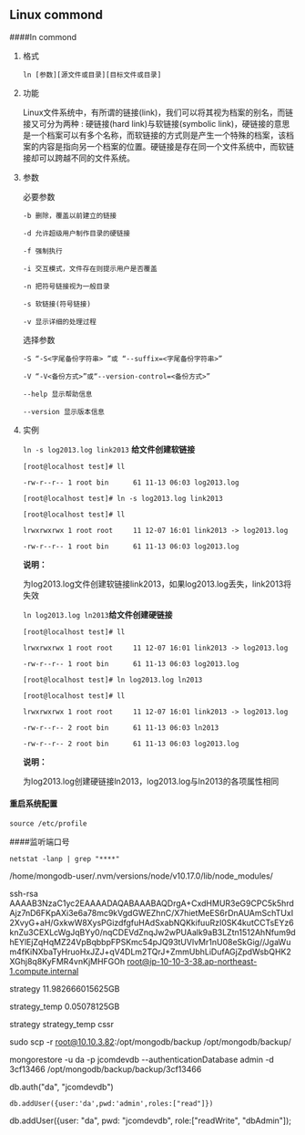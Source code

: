 ## Linux commond

####In commond

1. 格式

   `ln [参数][源文件或目录][目标文件或目录]`

2. 功能

   ​        Linux文件系统中，有所谓的链接(link)，我们可以将其视为档案的别名，而链接又可分为两种 : 硬链接(hard link)与软链接(symbolic link)，硬链接的意思是一个档案可以有多个名称，而软链接的方式则是产生一个特殊的档案，该档案的内容是指向另一个档案的位置。硬链接是存在同一个文件系统中，而软链接却可以跨越不同的文件系统。

3. 参数

   必要参数

   ```
   -b 删除，覆盖以前建立的链接
   
   -d 允许超级用户制作目录的硬链接
   
   -f 强制执行
   
   -i 交互模式，文件存在则提示用户是否覆盖
   
   -n 把符号链接视为一般目录
   
   -s 软链接(符号链接)
   
   -v 显示详细的处理过程
   ```

   选择参数

   ```
   -S “-S<字尾备份字符串> ”或 “--suffix=<字尾备份字符串>”
   
   -V “-V<备份方式>”或“--version-control=<备份方式>”
   
   --help 显示帮助信息
   
   --version 显示版本信息
   ```

4. 实例

   `ln -s log2013.log link2013` **给文件创建软链接**

   ```shell
   [root@localhost test]# ll
   
   -rw-r--r-- 1 root bin      61 11-13 06:03 log2013.log
   
   [root@localhost test]# ln -s log2013.log link2013
   
   [root@localhost test]# ll
   
   lrwxrwxrwx 1 root root     11 12-07 16:01 link2013 -> log2013.log
   
   -rw-r--r-- 1 root bin      61 11-13 06:03 log2013.log
   ```

   **说明：**

   为log2013.log文件创建软链接link2013，如果log2013.log丢失，link2013将失效

   `ln log2013.log ln2013`**给文件创建硬链接**

   ```shell
   [root@localhost test]# ll
   
   lrwxrwxrwx 1 root root     11 12-07 16:01 link2013 -> log2013.log
   
   -rw-r--r-- 1 root bin      61 11-13 06:03 log2013.log
   
   [root@localhost test]# ln log2013.log ln2013
   
   [root@localhost test]# ll
   
   lrwxrwxrwx 1 root root     11 12-07 16:01 link2013 -> log2013.log
   
   -rw-r--r-- 2 root bin      61 11-13 06:03 ln2013
   
   -rw-r--r-- 2 root bin      61 11-13 06:03 log2013.log
   ```

   **说明：**

   为log2013.log创建硬链接ln2013，log2013.log与ln2013的各项属性相同

####  重启系统配置

```
source /etc/profile
```

####监听端口号

```
netstat -lanp | grep "****"
```

/home/mongodb-user/.nvm/versions/node/v10.17.0/lib/node_modules/

ssh-rsa AAAAB3NzaC1yc2EAAAADAQABAAABAQDrgA+CxdHMUR3eG9CPC5k5hrdAjz7nD6FKpAXi3e6a78mc9kVgdGWEZhnC/X7hietMeES6rDnAUAmSchTUxI2XvyG+aH/GxkwW8XysPGizdfgfuHAdSxabNQKkifuuRzI0SK4kutCCTsEYz6knZu3CEXLcWgJqBYy0/nqCDEVdZnqJw2wPUAalk9aB3LZtn1512AhNfum9dhEYlEjZqHqMZ24VpBqbbpFPSKmc54pJQ93tUVlvMr1nU08eSkGig//JgaWum4fKiNXbaTyHruoHxJZJ+qV4DLm2TQrJ+ZmmUbhLiDufAGjZpdWsbQHK2XGhj8q8KyFMR4vnKjMHFGOh root@ip-10-10-3-38.ap-northeast-1.compute.internal

strategy	11.982666015625GB

strategy_temp	0.05078125GB

strategy  strategy_temp cssr



sudo scp -r root@10.10.3.82:/opt/mongodb/backup /opt/mongodb/backup/

mongorestore -u da -p jcomdevdb --authenticationDatabase admin -d 3cf13466 /opt/mongodb/backup/backup/3cf13466

db.auth("da", "jcomdevdb")

```
db.addUser({user:'da',pwd:'admin',roles:["read"]})
```

db.addUser({user: "da", pwd: "jcomdevdb", role:["readWrite", "dbAdmin"]);